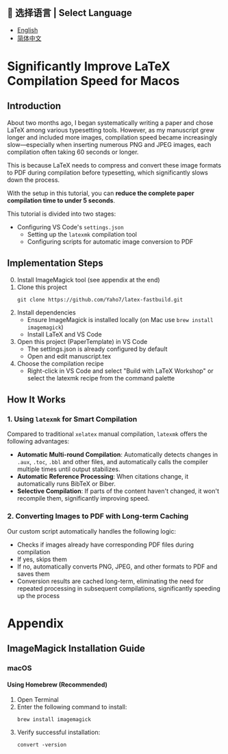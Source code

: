 ## 📖 选择语言 | Select Language

- [English](./README.en.md)
- [简体中文](./README.md)
  
# Significantly Improve LaTeX Compilation Speed for Macos

## Introduction

About two months ago, I began systematically writing a paper and chose LaTeX among various typesetting tools. However, as my manuscript grew longer and included more images, compilation speed became increasingly slow—especially when inserting numerous PNG and JPEG images, each compilation often taking 60 seconds or longer.

This is because LaTeX needs to compress and convert these image formats to PDF during compilation before typesetting, which significantly slows down the process.

With the setup in this tutorial, you can **reduce the complete paper compilation time to under 5 seconds**.

This tutorial is divided into two stages:

- Configuring VS Code's `settings.json`
  - Setting up the `latexmk` compilation tool
  - Configuring scripts for automatic image conversion to PDF

## Implementation Steps

0. Install ImageMagick tool (see appendix at the end)
1. Clone this project
   ```
   git clone https://github.com/Yaho7/latex-fastbuild.git
   ```
2. Install dependencies
   - Ensure ImageMagick is installed locally (on Mac use `brew install imagemagick`)
   - Install LaTeX and VS Code
3. Open this project (PaperTemplate) in VS Code
   - The settings.json is already configured by default
   - Open and edit manuscript.tex
4. Choose the compilation recipe
   - Right-click in VS Code and select "Build with LaTeX Workshop" or select the latexmk recipe from the command palette

## How It Works

### 1. Using `latexmk` for Smart Compilation

Compared to traditional `xelatex` manual compilation, `latexmk` offers the following advantages:

- **Automatic Multi-round Compilation**: Automatically detects changes in `.aux`, `.toc`, `.bbl` and other files, and automatically calls the compiler multiple times until output stabilizes.
- **Automatic Reference Processing**: When citations change, it automatically runs BibTeX or Biber.
- **Selective Compilation**: If parts of the content haven't changed, it won't recompile them, significantly improving speed.

### 2. Converting Images to PDF with Long-term Caching

Our custom script automatically handles the following logic:

- Checks if images already have corresponding PDF files during compilation
- If yes, skips them
- If no, automatically converts PNG, JPEG, and other formats to PDF and saves them
- Conversion results are cached long-term, eliminating the need for repeated processing in subsequent compilations, significantly speeding up the process

# Appendix

## **ImageMagick Installation Guide**

### **macOS**

#### **Using Homebrew (Recommended)**

1. Open Terminal
2. Enter the following command to install:
   ```
   brew install imagemagick
   ```
3. Verify successful installation:
   ```
   convert -version
   ```
